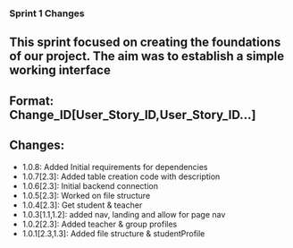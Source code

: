 ### Sprint 1 Changes

## This sprint focused on creating  the foundations of our project. The aim was to establish a simple working interface 

## Format: Change_ID[User_Story_ID,User_Story_ID...]

## Changes: 
* 1.0.8: Added Initial requirements for dependencies
* 1.0.7[2.3]: Added table creation code with description
* 1.0.6[2.3]: Initial backend connection
* 1.0.5[2.3]: Worked on file structure
* 1.0.4[2.3]: Get student & teacher
* 1.0.3[1.1,1.2]: added nav, landing and allow for page nav
* 1.0.2[2.3]: Added teacher & group profiles
* 1.0.1[2.3,1.3]: Added file structure & studentProfile